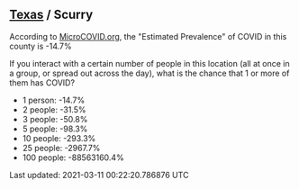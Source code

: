 
## [Texas](/united-states/texas) / Scurry

According to [MicroCOVID.org](http://microcovid.org),
the "Estimated Prevalence" of COVID in this county is -14.7%

If you interact with a certain number of people in this location
(all at once in a group, or spread out across the day), what is the chance that
1 or more of them has COVID?

- 1 person: -14.7%
- 2 people: -31.5%
- 3 people: -50.8%
- 5 people: -98.3%
- 10 people: -293.3%
- 25 people: -2967.7%
- 100 people: -88563160.4%

Last updated: 2021-03-11 00:22:20.786876 UTC
